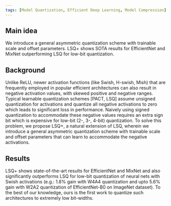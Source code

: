 ```yaml
---
tags: [Model Quantization, Efficient Deep Learning, Model Compression]
---
```


## Main idea
We introduce a general asymmetric quantization scheme with trainable scale and offset parameters. LSQ+ shows SOTA results for EfficientNet and MixNet outperforming LSQ for low-bit quantization.


## Background
Unlike ReLU, newer activation functions (like Swish, H-swish, Mish) that are frequently employed in popular efficient architectures can also result in negative activation values, with skewed positive and negative ranges. Typical learnable quantization schemes [PACT, LSQ] assume unsigned quantization for activations and quantize all negative activations to zero which leads to significant loss in performance. Naively using signed quantization to accommodate these negative values requires an extra sign bit which is expensive for low-bit (2-, 3-, 4-bit) quantization. To solve this problem, we propose LSQ+, a natural extension of LSQ, wherein we introduce a general asymmetric quantization scheme with trainable scale and offset parameters that can learn to accommodate the negative activations.


## Results
LSQ+ shows state-of-the-art results for EfficientNet and MixNet and also significantly outperforms LSQ for low-bit quantization of neural nets with Swish activations (e.g.: 1.8% gain with W4A4 quantization and upto 5.6% gain with W2A2 quantization of EfficientNet-B0 on ImageNet dataset). To the best of our knowledge, ours is the first work to quantize such architectures to extremely low bit-widths.
